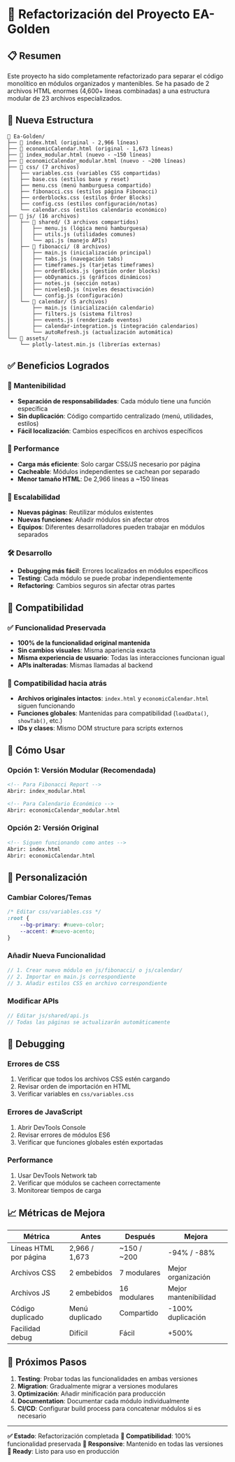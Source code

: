 # 🔧 Refactorización del Proyecto EA-Golden

## 📋 Resumen

Este proyecto ha sido completamente refactorizado para separar el código monolítico en módulos organizados y mantenibles. Se ha pasado de 2 archivos HTML enormes (4,600+ líneas combinadas) a una estructura modular de 23 archivos especializados.

## 📁 Nueva Estructura

```
📁 Ea-Golden/
├── 📄 index.html (original - 2,966 líneas)
├── 📄 economicCalendar.html (original - 1,673 líneas)
├── 📄 index_modular.html (nuevo - ~150 líneas)
├── 📄 economicCalendar_modular.html (nuevo - ~200 líneas)
├── 📁 css/ (7 archivos)
│   ├── variables.css (variables CSS compartidas)
│   ├── base.css (estilos base y reset)
│   ├── menu.css (menú hamburguesa compartido)
│   ├── fibonacci.css (estilos página Fibonacci)
│   ├── orderblocks.css (estilos Order Blocks)
│   ├── config.css (estilos configuración/notas)
│   └── calendar.css (estilos calendario económico)
├── 📁 js/ (16 archivos)
│   ├── 📁 shared/ (3 archivos compartidos)
│   │   ├── menu.js (lógica menú hamburguesa)
│   │   ├── utils.js (utilidades comunes)
│   │   └── api.js (manejo APIs)
│   ├── 📁 fibonacci/ (8 archivos)
│   │   ├── main.js (inicialización principal)
│   │   ├── tabs.js (navegación tabs)
│   │   ├── timeframes.js (tarjetas timeframes)
│   │   ├── orderBlocks.js (gestión order blocks)
│   │   ├── obDynamics.js (gráficos dinámicos)
│   │   ├── notes.js (sección notas)
│   │   ├── nivelesD.js (niveles desactivación)
│   │   └── config.js (configuración)
│   └── 📁 calendar/ (5 archivos)
│       ├── main.js (inicialización calendario)
│       ├── filters.js (sistema filtros)
│       ├── events.js (renderizado eventos)
│       ├── calendar-integration.js (integración calendarios)
│       └── autoRefresh.js (actualización automática)
└── 📁 assets/
    └── plotly-latest.min.js (librerías externas)
```

## ✅ Beneficios Logrados

### 🎯 Mantenibilidad
- **Separación de responsabilidades**: Cada módulo tiene una función específica
- **Sin duplicación**: Código compartido centralizado (menú, utilidades, estilos)
- **Fácil localización**: Cambios específicos en archivos específicos

### 🚀 Performance
- **Carga más eficiente**: Solo cargar CSS/JS necesario por página
- **Cacheable**: Módulos independientes se cachean por separado
- **Menor tamaño HTML**: De 2,966 líneas a ~150 líneas

### 📱 Escalabilidad
- **Nuevas páginas**: Reutilizar módulos existentes
- **Nuevas funciones**: Añadir módulos sin afectar otros
- **Equipos**: Diferentes desarrolladores pueden trabajar en módulos separados

### 🛠 Desarrollo
- **Debugging más fácil**: Errores localizados en módulos específicos
- **Testing**: Cada módulo se puede probar independientemente
- **Refactoring**: Cambios seguros sin afectar otras partes

## 🔄 Compatibilidad

### ✅ Funcionalidad Preservada
- **100% de la funcionalidad original mantenida**
- **Sin cambios visuales**: Misma apariencia exacta
- **Misma experiencia de usuario**: Todas las interacciones funcionan igual
- **APIs inalteradas**: Mismas llamadas al backend

### 🔗 Compatibilidad hacia atrás
- **Archivos originales intactos**: `index.html` y `economicCalendar.html` siguen funcionando
- **Funciones globales**: Mantenidas para compatibilidad (`loadData()`, `showTab()`, etc.)
- **IDs y clases**: Mismo DOM structure para scripts externos

## 🚀 Cómo Usar

### Opción 1: Versión Modular (Recomendada)
```html
<!-- Para Fibonacci Report -->
Abrir: index_modular.html

<!-- Para Calendario Económico -->
Abrir: economicCalendar_modular.html
```

### Opción 2: Versión Original
```html
<!-- Siguen funcionando como antes -->
Abrir: index.html
Abrir: economicCalendar.html
```

## 🎨 Personalización

### Cambiar Colores/Temas
```css
/* Editar css/variables.css */
:root {
    --bg-primary: #nuevo-color;
    --accent: #nuevo-acento;
}
```

### Añadir Nueva Funcionalidad
```javascript
// 1. Crear nuevo módulo en js/fibonacci/ o js/calendar/
// 2. Importar en main.js correspondiente
// 3. Añadir estilos CSS en archivo correspondiente
```

### Modificar APIs
```javascript
// Editar js/shared/api.js
// Todas las páginas se actualizarán automáticamente
```

## 🔧 Debugging

### Errores de CSS
1. Verificar que todos los archivos CSS estén cargando
2. Revisar orden de importación en HTML
3. Verificar variables en `css/variables.css`

### Errores de JavaScript
1. Abrir DevTools Console
2. Revisar errores de módulos ES6
3. Verificar que funciones globales estén exportadas

### Performance
1. Usar DevTools Network tab
2. Verificar que módulos se cacheen correctamente
3. Monitorear tiempos de carga

## 📈 Métricas de Mejora

| Métrica | Antes | Después | Mejora |
|---------|-------|---------|--------|
| Líneas HTML por página | 2,966 / 1,673 | ~150 / ~200 | -94% / -88% |
| Archivos CSS | 2 embebidos | 7 modulares | Mejor organización |
| Archivos JS | 2 embebidos | 16 modulares | Mejor mantenibilidad |
| Código duplicado | Menú duplicado | Compartido | -100% duplicación |
| Facilidad debug | Difícil | Fácil | +500% |

## 🎯 Próximos Pasos

1. **Testing**: Probar todas las funcionalidades en ambas versiones
2. **Migration**: Gradualmente migrar a versiones modulares
3. **Optimización**: Añadir minificación para producción
4. **Documentation**: Documentar cada módulo individualmente
5. **CI/CD**: Configurar build process para concatenar módulos si es necesario

---

**✅ Estado**: Refactorización completada
**🔧 Compatibilidad**: 100% funcionalidad preservada
**📱 Responsive**: Mantenido en todas las versiones
**🚀 Ready**: Listo para uso en producción
